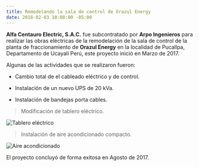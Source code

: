 ```yaml
---
title: Remodelando la sala de control de Orazul Energy
date: 2018-02-03 10:08:00 -05:00
---
```


**Alfa Centauro Electric, S.A.C.** fue subcontratado por **Arpo Ingenieros** para realizar las obras eléctricas de la remodelación de la sala de control de la planta de fraccionamiento de **Orazul Energy** en la localidad de Pucallpa, Departamento de Ucayali Perú, este proyecto inició en Marzo de 2017.

Algunas de las actividades que se realizaron fueron:

* Cambio total de el cableado eléctrico y de control.

* Instalación de un nuevo UPS de 20 kVa.

* Instalación de bandejas porta cables.

> Modificación de tablero eléctrico.

![Tablero eléctrico](/uploads/IMG_20170210_100351.jpg)

> Instalación de aire acondicionado compacto.

![Aire acondicionado](/uploads/IMG_20170210_100429.jpg)

El proyecto concluyó de forma exitosa en Agosto de 2017.